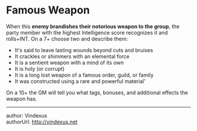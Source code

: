# Famous Weapon
When this **enemy brandishes their notorious weapon to the group**, the party member with the highest Intelligence score recognizes it and rolls+INT. On a 7+ choose two and describe them:

 - It's said to leave lasting wounds beyond cuts and bruises
 - It crackles or shimmers with an elemental force
 - It is a sentient weapon with a mind of its own
 - It is holy (or corrupt)
 - It is a long lost weapon of a famous order, guild, or family
 - It was constructed using a rare and powerful material'

On a 10+ the GM will tell you what tags, bonuses, and additional effects the weapon has.

---
author: Vindexus  
authorUrl: http://vindexus.net  

